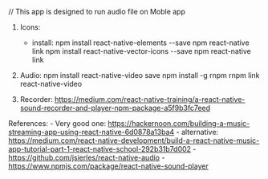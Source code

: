 // This app is designed to run audio file on Moble app
1. Icons:
    - install:
        npm install react-native-elements --save
        npm react-native link
        npm install react-native-vector-icons --save
        npm react-native link 
    

2. Audio:
    npm install react-native-video  save
    npm install -g rnpm
    rnpm link react-native-video

3. Recorder:
    https://medium.com/react-native-training/a-react-native-sound-recorder-and-player-npm-package-a5f9b3fc7eed
    


References:
    - Very good one:
        https://hackernoon.com/building-a-music-streaming-app-using-react-native-6d0878a13ba4
    - alternative:
        https://medium.com/react-native-development/build-a-react-native-music-app-tutorial-part-1-react-native-school-292b31b7d002
    - https://github.com/jsierles/react-native-audio
    - https://www.npmjs.com/package/react-native-sound-player

